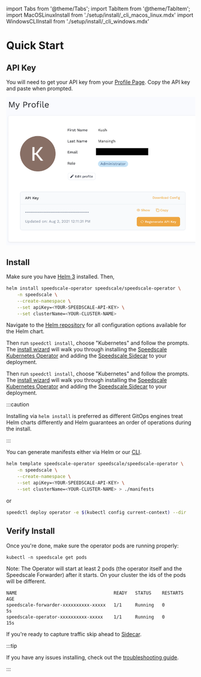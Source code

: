 import Tabs from '@theme/Tabs';
import TabItem from '@theme/TabItem';
import MacOSLinuxInstall from './setup/install/_cli_macos_linux.mdx'
import WindowsCLIInstall from './setup/install/_cli_windows.mdx'

# Quick Start

## API Key
You will need to get your API key from your [Profile Page](https://app.speedscale.com/profile). Copy the API key and paste when prompted.

![](./setup/install/api-key.png)

## Install

<Tabs>

<TabItem value="helm" label="Helm" default>

Make sure you have [Helm 3](https://helm.sh/docs/intro/install/) installed. Then,

```bash
helm install speedscale-operator speedscale/speedscale-operator \
	-n speedscale \
	--create-namespace \
	--set apiKey=<YOUR-SPEEDSCALE-API-KEY> \
	--set clusterName=<YOUR-CLUSTER-NAME>
```

Navigate to the [Helm repository](https://github.com/speedscale/operator-helm)
for all configuration options available for the Helm chart.

</TabItem>

<TabItem value="cli" label="CLI (Mac/Linux)">

<MacOSLinuxInstall />

Then run `speedctl install`, choose "Kubernetes" and follow the prompts.  The [install wizard](./setup/install/kubernetes-operator.md#install-wizard) will
walk you through installing the [Speedscale Kubernetes Operator](./setup/install/kubernetes-operator.md)
and adding the [Speedscale Sidecar](./setup/sidecar/install/) to your deployment.

</TabItem>

<TabItem value="cli_windows" label="CLI (Windows)">

<WindowsCLIInstall />

Then run `speedctl install`, choose "Kubernetes" and follow the prompts.  The [install wizard](./setup/install/kubernetes-operator.md#install-wizard) will
walk you through installing the [Speedscale Kubernetes Operator](./setup/install/kubernetes-operator.md)
and adding the [Speedscale Sidecar](./setup/sidecar/install/) to your deployment.

</TabItem>

<TabItem value="gitops" label="GitOps">

:::caution

Installing via `helm install` is preferred as different GitOps engines treat Helm charts differently and Helm guarantees an order of operations during the install.

:::

You can generate manifests either via Helm or our [CLI](./setup/install/cli.md).

```bash
helm template speedscale-operator speedscale/speedscale-operator \
	-n speedscale \
	--create-namespace \
	--set apiKey=<YOUR-SPEEDSCALE-API-KEY> \
	--set clusterName=<YOUR-CLUSTER-NAME> > ./manifests
```

or

```bash
speedctl deploy operator -e $(kubectl config current-context) --dir
```


</TabItem>

</Tabs>


## Verify Install

Once you're done, make sure the operator pods are running properly:

```
kubectl -n speedscale get pods
```
Note: The Operator will start at least 2 pods (the operator itself and the Speedscale Forwarder) after it starts. On your cluster the ids of the pods will be different.

```
NAME                                    READY   STATUS    RESTARTS   AGE
speedscale-forwarder-xxxxxxxxxx-xxxxx   1/1     Running   0          5s
speedscale-operator-xxxxxxxxxx-xxxxx    1/1     Running   0          15s
```

If you're ready to capture traffic skip ahead to [Sidecar](./setup/sidecar/install/).

:::tip

If you have any issues installing, check out the [troubleshooting guide](./setup/install/troubleshooting.md).

:::
